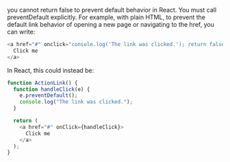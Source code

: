 you cannot return false to prevent default behavior in React. You must call preventDefault
explicitly. For example, with plain HTML, to prevent the default link behavior of opening a new page
or navigating to the href, you can write:

```js
<a href="#" onclick="console.log('The link was clicked.'); return false">
  Click me
</a>
```

In React, this could instead be:

```js
function ActionLink() {
  function handleClick(e) {
    e.preventDefault();
    console.log("The link was clicked.");
  }

  return (
    <a href="#" onClick={handleClick}>
      Click me
    </a>
  );
}
```
